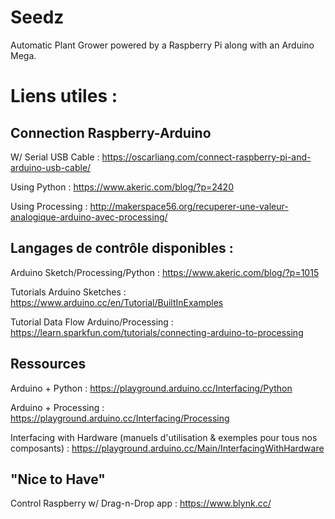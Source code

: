 # Seedz
Automatic Plant Grower powered by a Raspberry Pi along with an Arduino Mega.

# Liens utiles : 
## Connection Raspberry-Arduino
W/ Serial USB Cable : https://oscarliang.com/connect-raspberry-pi-and-arduino-usb-cable/

Using Python : https://www.akeric.com/blog/?p=2420

Using Processing : http://makerspace56.org/recuperer-une-valeur-analogique-arduino-avec-processing/

## Langages de contrôle disponibles :
Arduino Sketch/Processing/Python : https://www.akeric.com/blog/?p=1015

Tutorials Arduino Sketches : https://www.arduino.cc/en/Tutorial/BuiltInExamples

Tutorial Data Flow Arduino/Processing : 
https://learn.sparkfun.com/tutorials/connecting-arduino-to-processing

## Ressources
Arduino + Python : https://playground.arduino.cc/Interfacing/Python

Arduino + Processing : https://playground.arduino.cc/Interfacing/Processing

Interfacing with Hardware (manuels d'utilisation & exemples pour tous nos composants) : https://playground.arduino.cc/Main/InterfacingWithHardware

## "Nice to Have"
Control Raspberry w/ Drag-n-Drop app : https://www.blynk.cc/
